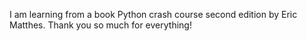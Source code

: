 I am learning from a book Python crash course second edition by Eric Matthes. Thank you so much for everything!
